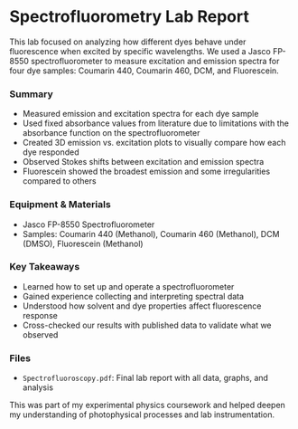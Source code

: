 # Spectrofluorometry Lab Report

This lab focused on analyzing how different dyes behave under fluorescence when excited by specific wavelengths. We used a Jasco FP-8550 spectrofluorometer to measure excitation and emission spectra for four dye samples: Coumarin 440, Coumarin 460, DCM, and Fluorescein.

### Summary

- Measured emission and excitation spectra for each dye sample  
- Used fixed absorbance values from literature due to limitations with the absorbance function on the spectrofluorometer  
- Created 3D emission vs. excitation plots to visually compare how each dye responded  
- Observed Stokes shifts between excitation and emission spectra  
- Fluorescein showed the broadest emission and some irregularities compared to others

### Equipment & Materials

- Jasco FP-8550 Spectrofluorometer  
- Samples: Coumarin 440 (Methanol), Coumarin 460 (Methanol), DCM (DMSO), Fluorescein (Methanol)

### Key Takeaways

- Learned how to set up and operate a spectrofluorometer  
- Gained experience collecting and interpreting spectral data  
- Understood how solvent and dye properties affect fluorescence response  
- Cross-checked our results with published data to validate what we observed

### Files

- `Spectrofluoroscopy.pdf`: Final lab report with all data, graphs, and analysis

This was part of my experimental physics coursework and helped deepen my understanding of photophysical processes and lab instrumentation.

